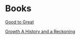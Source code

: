 
#  Books
[Good to Great](https://github.com/allan1code/Books/tree/main/Good%20to%20Great)

[Growth A History and a Reckoning](https://github.com/allan1code/Books/tree/main/Growth%20A%20History%25and%25a%25Reckoning)